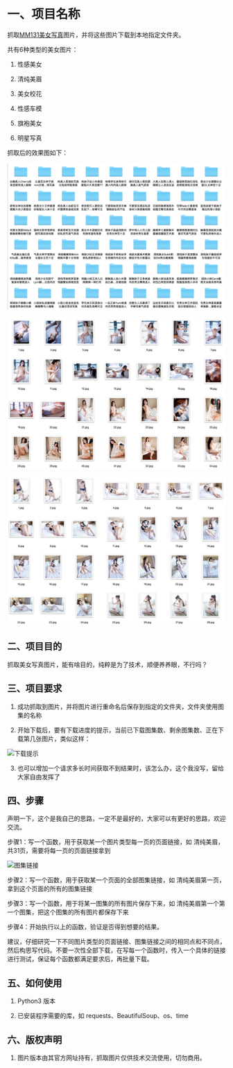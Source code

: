 # 一、项目名称

抓取[MM131美女写真](http://www.mm131.com/)图片，并将这些图片下载到本地指定文件夹。

共有6种类型的美女图片：

1. 性感美女

2. 清纯美眉

3. 美女校花

4. 性感车模

5. 旗袍美女

6. 明星写真

抓取后的效果图如下：

![图片保存的文件夹](/image/pic1.jpg)

![美女写真图集](/image/pic2.jpg)

![美女写真图集](/image/pic3.jpg)


## 二、项目目的

抓取美女写真图片，能有啥目的，纯粹是为了技术，顺便养养眼，不行吗？

## 三、项目要求

1. 成功抓取到图片，并将图片进行重命名后保存到指定的文件夹，文件夹使用图集的名称

2. 开始下载后，要有下载进度的提示，当前已下载图集数、剩余图集数、正在下载第几张图片，类似这样：

![下载提示](/images/)

3. 也可以增加一个请求多长时间获取不到结果时，该怎么办，这个我没写，留给大家自由发挥了

## 四、步骤

声明一下，这个是我自己的思路，一定不是最好的，大家可以有更好的思路，欢迎交流。

步骤1：写一个函数，用于获取某一个图片类型每一页的页面链接，如 清纯美眉，共31页，需要将每一页的页面链接拿到

![图集链接]()

步骤2：写一个函数，用于获取某一个页面的全部图集链接，如 清纯美眉第一页，拿到这个页面的所有的图集链接

步骤3：写一个函数，用于将某一图集的所有图片保存下来，如 清纯美眉第一个第一个图集，把这个图集的所有图片都保存下来

步骤4：开始执行以上的函数，验证是否得到想要的结果。

建议，仔细研究一下不同图片类型的页面链接、图集链接之间的相同点和不同点，然后构思写代码。不要一次性全部下载，在写每一个函数时，传入一个具体的链接进行测试，保证每个函数都满足要求后，再批量下载。

## 五、如何使用

1. Python3 版本

2. 已安装程序需要的库，如 requests、BeautifulSoup、os、time

## 六、版权声明

1. 图片版本由其官方网址持有，抓取图片仅供技术交流使用，切勿商用。


